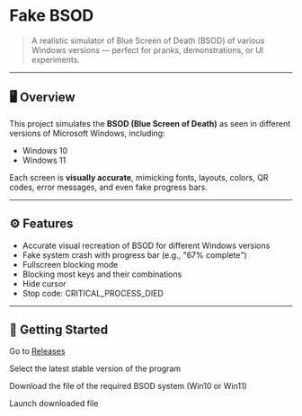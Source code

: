 # Fake BSOD

> A realistic simulator of Blue Screen of Death (BSOD) of various Windows versions — perfect for pranks, demonstrations, or UI experiments.

---

## 🖥️ Overview

This project simulates the **BSOD (Blue Screen of Death)** as seen in different versions of Microsoft Windows, including:

- Windows 10  
- Windows 11  

Each screen is **visually accurate**, mimicking fonts, layouts, colors, QR codes, error messages, and even fake progress bars.

---

## ⚙️ Features

- Accurate visual recreation of BSOD for different Windows versions
- Fake system crash with progress bar (e.g., "67% complete")
- Fullscreen blocking mode
- Blocking most keys and their combinations
- Hide cursor
- Stop code: CRITICAL_PROCESS_DIED

---

## 🚀 Getting Started

Go to [Releases](https://github.com/Conteek/FakeBSOD/releases)

Select the latest stable version of the program

Download the file of the required BSOD system (Win10 or Win11)

Launch downloaded file
